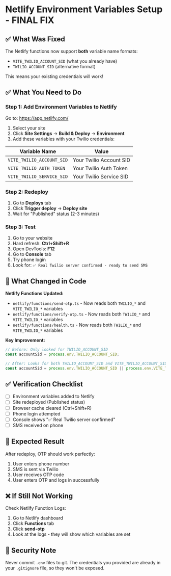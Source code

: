 # Netlify Environment Variables Setup - FINAL FIX

## ✅ What Was Fixed

The Netlify functions now support **both** variable name formats:
- `VITE_TWILIO_ACCOUNT_SID` (what you already have)
- `TWILIO_ACCOUNT_SID` (alternative format)

This means your existing credentials will work!

## ✅ What You Need to Do

### Step 1: Add Environment Variables to Netlify

Go to: https://app.netlify.com/

1. Select your site
2. Click **Site Settings** → **Build & Deploy** → **Environment**
3. Add these variables with your Twilio credentials:

| Variable Name | Value |
|---|---|
| `VITE_TWILIO_ACCOUNT_SID` | Your Twilio Account SID |
| `VITE_TWILIO_AUTH_TOKEN` | Your Twilio Auth Token |
| `VITE_TWILIO_SERVICE_SID` | Your Twilio Service SID |

### Step 2: Redeploy

1. Go to **Deploys** tab
2. Click **Trigger deploy** → **Deploy site**
3. Wait for "Published" status (2-3 minutes)

### Step 3: Test

1. Go to your website
2. Hard refresh: **Ctrl+Shift+R**
3. Open DevTools: **F12**
4. Go to **Console** tab
5. Try phone login
6. Look for: `✅ Real Twilio server confirmed - ready to send SMS`

## 📝 What Changed in Code

**Netlify Functions Updated:**
- `netlify/functions/send-otp.ts` - Now reads both `TWILIO_*` and `VITE_TWILIO_*` variables
- `netlify/functions/verify-otp.ts` - Now reads both `TWILIO_*` and `VITE_TWILIO_*` variables
- `netlify/functions/health.ts` - Now reads both `TWILIO_*` and `VITE_TWILIO_*` variables

**Key Improvement:**
```typescript
// Before: Only looked for TWILIO_ACCOUNT_SID
const accountSid = process.env.TWILIO_ACCOUNT_SID;

// After: Looks for both TWILIO_ACCOUNT_SID and VITE_TWILIO_ACCOUNT_SID
const accountSid = process.env.TWILIO_ACCOUNT_SID || process.env.VITE_TWILIO_ACCOUNT_SID;
```

## ✅ Verification Checklist

- [ ] Environment variables added to Netlify
- [ ] Site redeployed (Published status)
- [ ] Browser cache cleared (Ctrl+Shift+R)
- [ ] Phone login attempted
- [ ] Console shows "✅ Real Twilio server confirmed"
- [ ] SMS received on phone

## 🎯 Expected Result

After redeploy, OTP should work perfectly:
1. User enters phone number
2. SMS is sent via Twilio
3. User receives OTP code
4. User enters OTP and logs in successfully

## ❌ If Still Not Working

Check Netlify Function Logs:
1. Go to Netlify dashboard
2. Click **Functions** tab
3. Click **send-otp**
4. Look at the logs - they will show which variables are set

## 🔐 Security Note

Never commit `.env` files to git. The credentials you provided are already in your `.gitignore` file, so they won't be exposed.
